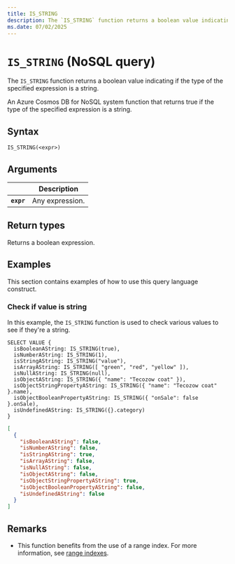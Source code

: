 ```yaml
---
title: IS_STRING
description: The `IS_STRING` function returns a boolean value indicating if the type of the specified expression is a string.
ms.date: 07/02/2025
---
```


# `IS_STRING` (NoSQL query)

The `IS_STRING` function returns a boolean value indicating if the type of the specified expression is a string.

An Azure Cosmos DB for NoSQL system function that returns true if the type of the specified expression is a string.

## Syntax

```nosql
IS_STRING(<expr>)
```

## Arguments

| | Description |
| --- | --- |
| **`expr`** | Any expression. |

## Return types

Returns a boolean expression.

## Examples

This section contains examples of how to use this query language construct.

### Check if value is string

In this example, the `IS_STRING` function is used to check various values to see if they're a string.

```nosql
SELECT VALUE {
  isBooleanAString: IS_STRING(true),
  isNumberAString: IS_STRING(1),
  isStringAString: IS_STRING("value"),
  isArrayAString: IS_STRING([ "green", "red", "yellow" ]),
  isNullAString: IS_STRING(null),
  isObjectAString: IS_STRING({ "name": "Tecozow coat" }),
  isObjectStringPropertyAString: IS_STRING({ "name": "Tecozow coat" }.name),
  isObjectBooleanPropertyAString: IS_STRING({ "onSale": false }.onSale),
  isUndefinedAString: IS_STRING({}.category)
}
```

```json
[
  {
    "isBooleanAString": false,
    "isNumberAString": false,
    "isStringAString": true,
    "isArrayAString": false,
    "isNullAString": false,
    "isObjectAString": false,
    "isObjectStringPropertyAString": true,
    "isObjectBooleanPropertyAString": false,
    "isUndefinedAString": false
  }
]
```

## Remarks

- This function benefits from the use of a range index. For more information, see [range indexes](/azure/cosmos-db/index-policy#includeexclude-strategy).
